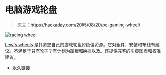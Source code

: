# 电脑游戏轮盘

> 原文：<https://hackaday.com/2005/08/20/pc-gaming-wheel/>

![racing wheel](img/7a980dd6e1a5dc665e4312d297c5493c.png)

[Lew's wheels](http://www.monmouth.com/%7Elw4750/index.html) 是打造您自己的游戏轮盘的绝佳资源。它对组件、安装和布线有建议。不满足于只有轮子？有计划为踏板和换档以及。还提供完整的引脚图表和校准建议。

*   [永久链接](http://www.monmouth.com/%7Elw4750/index.html)